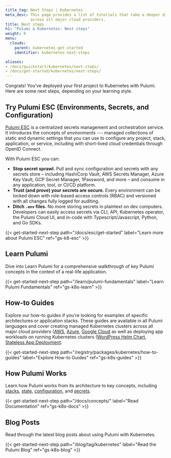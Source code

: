 ```yaml
---
title_tag: Next Steps | Kubernetes
meta_desc: This page provides a list of tutorials that take a deeper dive into Kubernetes
           across all major cloud providers.
title: Next steps
h1: "Pulumi & Kubernetes: Next steps"
weight: 9
menu:
  clouds:
    parent: kubernetes-get-started
    identifier: kubernetes-next-steps

aliases:
- /docs/quickstart/kubernetes/next-steps/
- /docs/get-started/kubernetes/next-steps/
---
```


Congrats! You've deployed your first project to Kubernetes with Pulumi. Here are some next steps, depending on your learning style.

## Try Pulumi ESC (Environments, Secrets, and Configuration)

[Pulumi ESC](/docs/esc/) is a centralized secrets management and orchestration service. It introduces the concepts of _environments_ --- managed collections of static and dynamic settings that you can use to configure any project, stack, application, or service, including with short-lived cloud credentials through OpenID Connect.

With Pulumi ESC you can:

- **Stop secret sprawl.** Pull and sync configuration and secrets with any secrets store – including HashiCorp Vault, AWS Secrets Manager, Azure Key Vault, GCP Secret Manager, 1Password, and more – and consume in any application, tool, or CI/CD platform.
- **Trust (and prove) your secrets are secure.** Every environment can be locked down with role-based access controls (RBAC) and versioned with all changes fully logged for auditing.
- **Ditch `.env` files.** No more storing secrets in plaintext on dev computers. Developers can easily access secrets via CLI, API, Kubernetes operator, the Pulumi Cloud UI, and in-code with Typescript/Javascript, Python, and Go SDKs.

{{< get-started-next-step path="/docs/esc/get-started" label="Learn more about Pulumi ESC" ref="gs-k8-esc" >}}

## Learn Pulumi

Dive into Learn Pulumi for a comprehensive walkthrough of key Pulumi concepts in the context of a real-life application.

{{< get-started-next-step path="/learn/pulumi-fundamentals" label="Learn Pulumi Fundamentals" ref="gs-k8s-learn" >}}

## How-to Guides

Explore our how-to guides if you're looking for examples of specific architectures or application stacks. These guides are available in all Pulumi languages and cover creating managed Kubernetes clusters across all major cloud providers ([AWS](/registry/packages/kubernetes/how-to-guides/eks/), [Azure](/registry/packages/kubernetes/how-to-guides/aks/), [Google Cloud](/registry/packages/kubernetes/how-to-guides/gke/) as well as deploying app workloads on running Kubernetes clusters ([WordPress Helm Chart](/registry/packages/kubernetes/how-to-guides/wordpress-chart/), [Stateless App Deployment](/registry/packages/kubernetes/how-to-guides/stateless-app/).

{{< get-started-next-step path="/registry/packages/kubernetes/how-to-guides" label="Explore How-to Guides" ref="gs-k8s-guides" >}}

## How Pulumi Works

Learn how Pulumi works from its architecture to key concepts, including [stacks](/docs/concepts/stack/), [state](/docs/concepts/state/), [configuration](/docs/concepts/config/), and [secrets](/docs/concepts/secrets/).

{{< get-started-next-step path="/docs/concepts/" label="Read Documentation" ref="gs-k8s-docs" >}}

## Blog Posts

Read through the latest blog posts about using Pulumi with Kubernetes.

{{< get-started-next-step path="/blog/tag/kubernetes" label="Read the Pulumi Blog" ref="gs-k8s-blog" >}}
